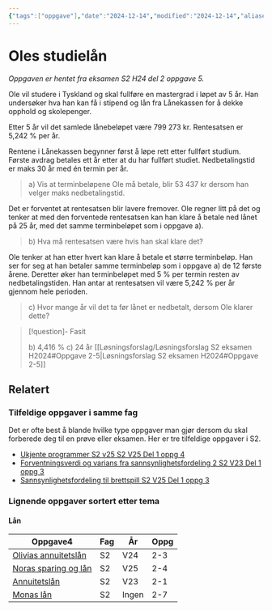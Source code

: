 ```yaml
---
{"tags":["oppgave"],"date":"2024-12-14","modified":"2024-12-14","aliases":null,"dg-publish":true,"temaer":["lån"],"fag":["s2"],"eksamen":"h24","del":2,"oppgave":"5","title":"Oles studielån","source":null,"todo":null,"permalink":"/oles-studielan/","dgPassFrontmatter":true}
---
```



# Oles studielån

<p><span><em>Oppgaven er hentet fra eksamen S2 H24 del 2 oppgave 5.</em></span></p>

Ole vil studere i Tyskland og skal fullføre en mastergrad i løpet av 5 år. Han undersøker hva han kan få i stipend og lån fra Lånekassen for å dekke opphold og skolepenger.

Etter 5 år vil det samlede lånebeløpet være 799 273 kr. Rentesatsen er 5,242 % per år.

Rentene i Lånekassen begynner først å løpe rett etter fullført studium. Første avdrag betales ett år etter at du har fullført studiet. Nedbetalingstid er maks 30 år med én termin per år.

>a) Vis at terminbeløpene Ole må betale, blir 53 437 kr dersom han velger maks nedbetalingstid.

Det er forventet at rentesatsen blir lavere fremover. Ole regner litt på det og tenker at med den forventede rentesatsen kan han klare å betale ned lånet på 25 år, med det samme terminbeløpet som i oppgave a).

>b) Hva må rentesatsen være hvis han skal klare det?

Ole tenker at han etter hvert kan klare å betale et større terminbeløp. Han ser for seg at han betaler samme terminbeløp som i oppgave a) de 12 første årene. Deretter øker han terminbeløpet med 5 % per termin resten av nedbetalingstiden. Han antar at rentesatsen vil være 5,242 % per år gjennom hele perioden.

>c) Hvor mange år vil det ta før lånet er nedbetalt, dersom Ole klarer dette?

>[!question]- Fasit
> 
>b) 4,416 %
>c) 24 år
>[[Løsningsforslag/Løsningsforslag S2 eksamen H2024#Oppgave 2-5\|Løsningsforslag S2 eksamen H2024#Oppgave 2-5]]

## Relatert
<h3><span>Tilfeldige oppgaver i samme fag</span></h3><p><span>Det er ofte best å blande hvilke type oppgaver man gjør dersom du skal forberede deg til en prøve eller eksamen. Her er tre tilfeldige oppgaver i S2.</span></p><div><ul class="dataview list-view-ul"><li><span><a data-tooltip-position="top" aria-label="Ukjente programmer S2 v25.md" data-href="Ukjente programmer S2 v25.md" href="Ukjente programmer S2 v25.md" class="internal-link" target="_blank" rel="noopener nofollow">Ukjente programmer S2 v25 S2 V25 Del 1 oppg 4</a></span></li><li><span><a data-tooltip-position="top" aria-label="Forventningsverdi og varians fra sannsynlighetsfordeling 2.md" data-href="Forventningsverdi og varians fra sannsynlighetsfordeling 2.md" href="Forventningsverdi og varians fra sannsynlighetsfordeling 2.md" class="internal-link" target="_blank" rel="noopener nofollow">Forventningsverdi og varians fra sannsynlighetsfordeling 2 S2 V23 Del 1 oppg 3</a></span></li><li><span><a data-tooltip-position="top" aria-label="Sannsynlighetsfordeling til brettspill.md" data-href="Sannsynlighetsfordeling til brettspill.md" href="Sannsynlighetsfordeling til brettspill.md" class="internal-link" target="_blank" rel="noopener nofollow">Sannsynlighetsfordeling til brettspill S2 V25 Del 1 oppg 3</a></span></li></ul></div><h3><span>Lignende oppgaver sortert etter tema</span></h3><h4><span>Lån</span></h4><div><table class="dataview table-view-table"><thead class="table-view-thead"><tr class="table-view-tr-header"><th class="table-view-th"><span>Oppgave</span><span class="dataview small-text">4</span></th><th class="table-view-th"><span>Fag</span></th><th class="table-view-th"><span>År</span></th><th class="table-view-th"><span>Oppg</span></th></tr></thead><tbody class="table-view-tbody"><tr><td><span><a data-tooltip-position="top" aria-label="Olivias annuitetslån.md" data-href="Olivias annuitetslån.md" href="Olivias annuitetslån.md" class="internal-link" target="_blank" rel="noopener nofollow">Olivias annuitetslån</a></span></td><td><span>S2</span></td><td><span>V24</span></td><td><span>2-3</span></td></tr><tr><td><span><a data-tooltip-position="top" aria-label="Noras sparing og lån.md" data-href="Noras sparing og lån.md" href="Noras sparing og lån.md" class="internal-link" target="_blank" rel="noopener nofollow">Noras sparing og lån</a></span></td><td><span>S2</span></td><td><span>V25</span></td><td><span>2-4</span></td></tr><tr><td><span><a data-tooltip-position="top" aria-label="Annuitetslån.md" data-href="Annuitetslån.md" href="Annuitetslån.md" class="internal-link" target="_blank" rel="noopener nofollow">Annuitetslån</a></span></td><td><span>S2</span></td><td><span>V23</span></td><td><span>2-1</span></td></tr><tr><td><span><a data-tooltip-position="top" aria-label="Monas lån.md" data-href="Monas lån.md" href="Monas lån.md" class="internal-link" target="_blank" rel="noopener nofollow">Monas lån</a></span></td><td><span>S2</span></td><td><span>Ingen</span></td><td><span>2-7</span></td></tr></tbody></table></div>
